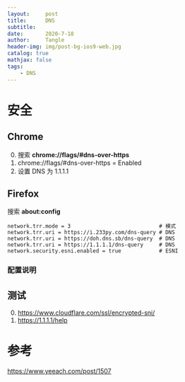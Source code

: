 ```yaml
---
layout:     post
title:      DNS
subtitle:   
date:       2020-7-18
author:     Tangle
header-img: img/post-bg-ios9-web.jpg
catalog: true
mathjax: false
tags:
    - DNS
---
```


# 安全

## Chrome

0. 搜索 **chrome://flags/#dns-over-https**
0. chrome://flags/#dns-over-https = Enabled
0. 设置 DNS 为 1.1.1.1

## Firefox

搜索 **about:config**

```
network.trr.mode = 3                            # 模式
network.trr.uri = https://i.233py.com/dns-query # DNS
network.trr.uri = https://doh.dns.sb/dns-query  # DNS
network.trr.uri = https://1.1.1.1/dns-query     # DNS
network.security.esni.enabled = true            # ESNI
```

### 配置说明

## 测试

0. https://www.cloudflare.com/ssl/encrypted-sni/
0. https://1.1.1.1/help

# 参考

https://www.yeeach.com/post/1507
